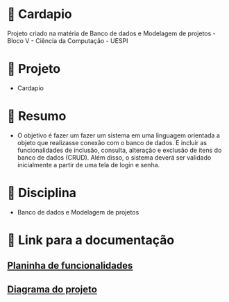 # 🚀 Cardapio

Projeto criado na matéria de Banco de dados e Modelagem de projetos - Bloco V - Ciência da Computação - UESPI

# 📌 Projeto

- Cardapio

# 📝 Resumo

- O objetivo é fazer um fazer um sistema em uma linguagem orientada a objeto que
realizasse conexão com o banco de dados. E incluir as
funcionalidades de inclusão, consulta, alteração e exclusão de itens do
banco de dados (CRUD). Além disso, o sistema deverá ser validado inicialmente a
partir de uma tela de login e senha.
 
# 📒 Disciplina

- Banco de dados e Modelagem de projetos

# 📎 Link para a documentação
 
## [Planinha de funcionalidades](https://docs.google.com/spreadsheets/d/1ZFVgPh4e4z3zMFKWXffapQSS1FZG8WTj_dMTAT2T9RQ/edit?usp=sharing)
## [Diagrama do projeto](https://lucid.app/lucidchart/ae85f63c-d2a1-478a-8a82-601df5a43968/edit?invitationId=inv_216e126a-cb88-446b-a164-cdafa5db925b)
  

<!-- # 🔥 Tecnologias utilizadas no projeto

<img align="center" width="50%" height="50%" src="lib/src/assets/images/cadastro.jpg" /> 
<img align="center" width="50%" height="50%" src="lib/src/assets/images/cadastro.jpg" /> 
<img align="center" width="50%" height="50%" src="lib/src/assets/images/cadastro.jpg" /> 
<img align="center" width="50%" height="50%" src="lib/src/assets/images/cadastro.jpg" /> 
<img align="center" width="50%" height="50%" src="lib/src/assets/images/cadastro.jpg" /> 
<img align="center" width="50%" height="50%" src="lib/src/assets/images/cadastro.jpg" />  -->

